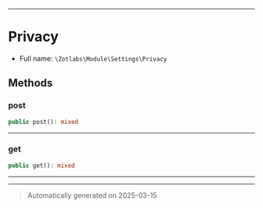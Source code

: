 ***

# Privacy





* Full name: `\Zotlabs\Module\Settings\Privacy`




## Methods


### post



```php
public post(): mixed
```












***

### get



```php
public get(): mixed
```












***


***
> Automatically generated on 2025-03-15
